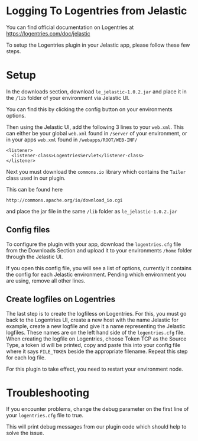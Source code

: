 Logging To Logentries from Jelastic
===================================

You can find official documentation on Logentries at <https://logentries.com/doc/jelastic>

To setup the Logentries plugin in your Jelastic app, please follow these few steps.


Setup
=====

In the downloads section, download `le_jelastic-1.0.2.jar` and place it in the `/lib` folder of your environment via Jelastic UI.

You can find this by clicking the config button on your environments options.

Then using the Jelastic UI, add the following 3 lines to your `web.xml`. This can either be your global `web.xml` found in `/server` of your environment, or in your apps `web.xml` found in `/webapps/ROOT/WEB-INF/`

    <listener>
      <listener-class>LogentriesServlet</listener-class>
    </listener>

Next you must download the `commons.io` library which contains the `Tailer` class used in our plugin.

This can be found here

    http://commons.apache.org/io/download_io.cgi

and place the jar file in the same `/lib` folder as `le_jelastic-1.0.2.jar`

Config files
------------

To configure the plugin with your app, download the `logentries.cfg` file from the Downloads Section and upload it to your environments `/home` folder through the Jelastic UI.

If you open this config file, you will see a list of options, currently it contains the config for each Jelastic environment. Pending which environment you are using, remove all other lines.

Create logfiles on Logentries
-----------------------------

The last step is to create the logfiless on Logentries. For this, you must go back to the Logentries UI, create a new host with the name Jelastic for example, create a new logfile and give it a name representing the Jelastic logfiles. These names are on the left hand side of the `logentries.cfg` file. When creating the logfile on Logentries, choose Token TCP as the Source Type, a token id will be printed, copy and paste this into your config file where it says `FILE_TOKEN` beside the appropriate filename. Repeat this step for each log file.

For this plugin to take effect, you need to restart your environment node.

Troubleshooting
===============

If you encounter problems, change the debug parameter on the first line of your `logentries.cfg` file to true.

This will print debug messages from our plugin code which should help to solve the issue.

